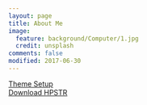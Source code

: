 ```yaml
---
layout: page
title: About Me
image:
  feature: background/Computer/1.jpg
  credit: unsplash
comments: false
modified: 2017-06-30
---
```




<div markdown="0"><a href="{{ site.url }}/theme-setup/" class="btn btn-info">Theme Setup</a> </div>
<div markdown="0"><a href="https://github.com/mmistakes/hpstr-jekyll-theme" class="btn btn-success">Download HPSTR</a></div>

[^1]: Example: *domain.com/category-name/post-title*